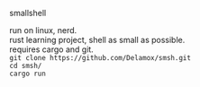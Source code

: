 smallshell

run on linux, nerd.\
rust learning project, shell as small as possible.\
requires cargo and git.\
`git clone https://github.com/Delamox/smsh.git`\
`cd smsh/`\
`cargo run`
